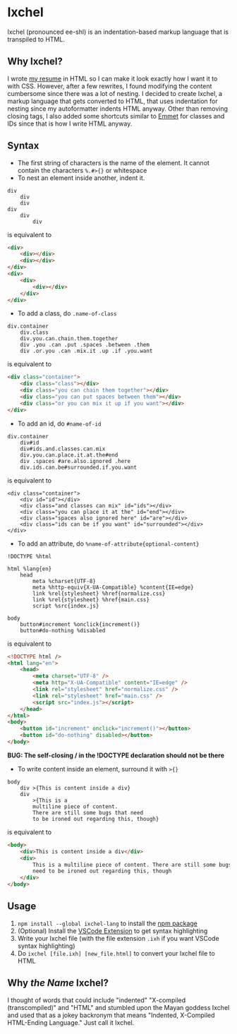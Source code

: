 # Ixchel
Ixchel (pronounced ee-shl) is an indentation-based markup language that is transpiled to HTML.

## Why Ixchel?
I wrote [my resume](https://github.com/Charles-Spencer-Blancas/html-resume) in HTML so I can make it look exactly how I want it to with CSS. However, after a few rewrites, I found modifying the content cumbersome since there was a lot of nesting. I decided to create Ixchel, a markup language that gets converted to HTML, that uses indentation for nesting since my autoformatter indents HTML anyway. Other than removing closing tags, I also added some shortcuts similar to [Emmet](https://code.visualstudio.com/docs/editor/emmet) for classes and IDs since that is how I write HTML anyway.

## Syntax
- The first string of characters is the name of the element. It cannot contain the characters `%.#>{}` or whitespace
- To nest an element inside another, indent it.
```
div
    div
    div
div
    div
        div
```
is equivalent to
```html
<div>
    <div></div>
    <div></div>
</div>
<div>
    <div>
        <div></div>
    </div>
</div>
```
- To add a class, do `.name-of-class`
```
div.container
    div.class
    div.you.can.chain.them.together
    div .you .can .put .spaces .between .them
    div .or.you .can .mix.it .up .if .you.want
```
is equivalent to
```html
<div class="container">
    <div class="class"></div>
    <div class="you can chain them together"></div>
    <div class="you can put spaces between them"></div>
    <div class="or you can mix it up if you want"></div>
</div>
```
- To add an id, do `#name-of-id`
```
div.container
    div#id
    div#ids.and.classes.can.mix
    div.you.can.place.it.at.the#end
    div .spaces #are.also.ignored .here
    div.ids.can.be#surrounded.if.you.want
```
is equivalent to
```
<div class="container">
    <div id="id"></div>
    <div class="and classes can mix" id="ids"></div>
    <div class="you can place it at the" id="end"></div>
    <div class="spaces also ignored here" id="are"></div>
    <div class="ids can be if you want" id="surrounded"></div>
</div>
```
- To add an attribute, do `%name-of-attribute{optional-content}`
```
!DOCTYPE %html

html %lang{en}
    head
        meta %charset{UTF-8}
        meta %http-equiv{X-UA-Compatible} %content{IE=edge}
        link %rel{stylesheet} %href{normalize.css}
        link %rel{stylesheet} %href{main.css}
        script %src{index.js}

body
    button#increment %onclick{increment()}
    button#do-nothing %disabled
```
is equivalent to
```HTML
<!DOCTYPE html />
<html lang="en">
    <head>
        <meta charset="UTF-8" />
        <meta http="X-UA-Compatible" content="IE=edge" />
        <link rel="stylesheet" href="normalize.css" />
        <link rel="stylesheet" href="main.css" />
        <script src="index.js"></script>
    </head>
</html>
<body>
    <button id="increment" onclick="increment()"></button>
    <button id="do-nothing" disabled></button>
</body>
```
**BUG: The self-closing / in the !DOCTYPE declaration should not be there**
- To write content inside an element, surround it with `>{}`
```
body
    div >{This is content inside a div}
    div
        >{This is a
        multiline piece of content.
        There are still some bugs that need
        to be ironed out regarding this, though}
```
is equivalent to
```html
<body>
    <div>This is content inside a div</div>
    <div>
        This is a multiline piece of content. There are still some bugs that
        need to be ironed out regarding this, though
    </div>
</body>
```

## Usage
1. `npm install --global ixchel-lang` to install the [npm package](https://www.npmjs.com/package/ixchel-lang)
2. (Optional) Install the [VSCode Extension](https://marketplace.visualstudio.com/items?itemName=ixchel-lang.ixchel) to get syntax highlighting
3. Write your Ixchel file (with the file extension `.ixh` if you want VSCode syntax highlighting)
4. Do `ixchel [file.ixh] [new_file.html]` to convert your Ixchel file to HTML

## Why *the Name* Ixchel?
I thought of words that could include "indented" "X-compiled (transcompiled)" and "HTML" and stumbled upon the Mayan goddess Ixchel and used that as a jokey backronym that means "Indented, X-Compiled HTML-Ending Language." Just call it Ixchel.

